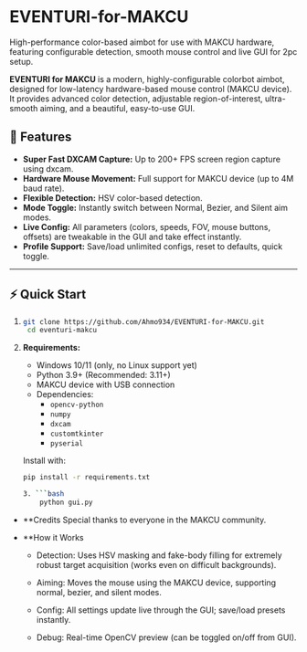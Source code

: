 # EVENTURI-for-MAKCU
High-performance color-based aimbot for use with MAKCU hardware, featuring configurable detection, smooth mouse control and live GUI for 2pc setup.

**EVENTURI for MAKCU** is a modern, highly-configurable colorbot aimbot, designed for low-latency hardware-based mouse control (MAKCU device). It provides advanced color detection, adjustable region-of-interest, ultra-smooth aiming, and a beautiful, easy-to-use GUI.


## 🚀 Features

- **Super Fast DXCAM Capture:** Up to 200+ FPS screen region capture using dxcam.
- **Hardware Mouse Movement:** Full support for MAKCU device (up to 4M baud rate).
- **Flexible Detection:** HSV color-based detection.
- **Mode Toggle:** Instantly switch between Normal, Bezier, and Silent aim modes.
- **Live Config:** All parameters (colors, speeds, FOV, mouse buttons, offsets) are tweakable in the GUI and take effect instantly.
- **Profile Support:** Save/load unlimited configs, reset to defaults, quick toggle.

---

## ⚡️ Quick Start

1. ```bash
   git clone https://github.com/Ahmo934/EVENTURI-for-MAKCU.git
    cd eventuri-makcu

2. **Requirements:**
   - Windows 10/11 (only, no Linux support yet)
   - Python 3.9+ (Recommended: 3.11+)
   - MAKCU device with USB connection
   - Dependencies:
     - `opencv-python`
     - `numpy`
     - `dxcam`
     - `customtkinter`
     - `pyserial`

   Install with:
   ```bash
   pip install -r requirements.txt

   3. ```bash
       python gui.py

- **Credits
  Special thanks to everyone in the MAKCU community.

- **How it Works
  - Detection: Uses HSV masking and fake-body filling for extremely robust target acquisition (works even on difficult backgrounds).

  - Aiming: Moves the mouse using the MAKCU device, supporting normal, bezier, and silent modes.

  - Config: All settings update live through the GUI; save/load presets instantly.

  - Debug: Real-time OpenCV preview (can be toggled on/off from GUI).

